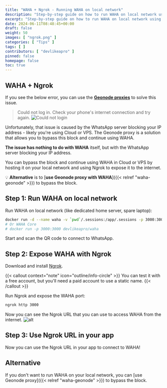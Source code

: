 ```yaml
---
title: "WAHA + Ngrok - Running WAHA on local network"
description: "Step-by-step guide on how to run WAHA on local network using Ngrok"
excerpt: "Step-by-step guide on how to run WAHA on local network using Ngrok (so you can use it on Cloud or VPS)"
date: 2024-06-11T08:48:45+00:00
draft: false
weight: 50
images: [ "ngrok.png" ]
categories: [ "Tips" ]
tags: [ ]
contributors: [ "devlikeapro" ]
pinned: false
homepage: false
toc: true
---
```


## WAHA + Ngrok

If you see the below error, you can use
the <b><a href="https://geonode.com/?ref=90920" target="_blank">Geonode proxies</a></b> to solve this issue.

> Could not log in. Check your phone's internet connection and try again.
> ![Could not login](could-not-login.png)

Unfortunately, that issue is caused by the WhatsApp server blocking your IP address - likely you're using Cloud or VPS.
The Geonode proxy is a solution that allows you to bypass this block and continue using WAHA.

**The issue has nothing to do with WAHA** itself, but with the WhatsApp server blocking your IP address.

You can bypass the block and continue using WAHA in Cloud or VPS by hosting it on your local network and using Ngrok to
expose it to the internet.

💡 **Alternative** is to [**use Geonode proxy with WAHA**]({{< relref "waha-geonode" >}}) to bypass the block.

## Step 1: Run WAHA on local network

Run WAHA on local network (like dedicated home server, spare laptop):

```bash
docker run -d --name waha -v `pwd`/.sessions:/app/.sessions -p 3000:3000 devlikeapro/waha-plus
# Or WAHA Core
# docker run -p 3000:3000 devlikeapro/waha
```

Start and scan the QR code to connect to WhatsApp.

## Step 2: Expose WAHA with Ngrok

Download and install [Ngrok](https://ngrok.com/).

{{< callout context="note" icon="outline/info-circle" >}} 
You can test it with a free account, but you'll need a paid account to use a static name.
{{< /callout >}}

Run Ngrok and expose the WAHA port:

```bash
ngrok http 3000
```

Now you can see the Ngrok URL that you can use to access WAHA from the internet.
![alt](ngrok-3000.png)

## Step 3: Use Ngrok URL in your app

Now you can use the Ngrok URL in your app to connect to WAHA!

## Alternative

If you don't want to run WAHA on your local network, you can [use Geonode proxy]({{< relref "waha-geonode" >}}) to
bypass the block.
